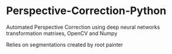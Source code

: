 # Perspective-Correction-Python
Automated Perspective Correction using deep neural networks transformation matrixes, OpenCV and Numpy

Relies on segmentations created by root painter
